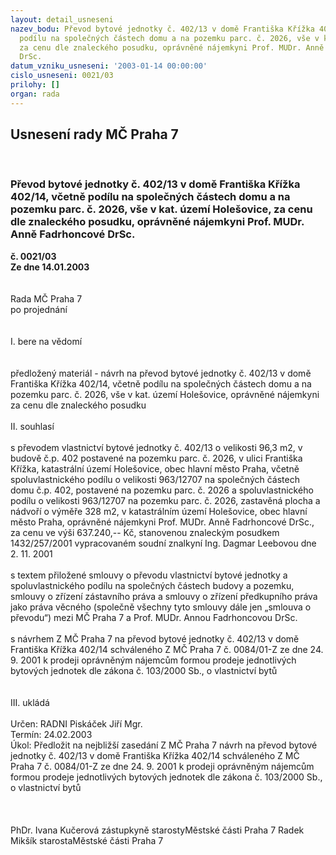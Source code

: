 ```yaml
---
layout: detail_usneseni
nazev_bodu: Převod bytové jednotky č. 402/13 v domě Františka Křížka 402/14, včetně
  podílu na společných částech domu a na pozemku parc. č. 2026, vše v kat. území Holešovice,
  za cenu dle znaleckého posudku, oprávněné nájemkyni Prof. MUDr. Anně Fadrhoncové
  DrSc.
datum_vzniku_usneseni: '2003-01-14 00:00:00'
cislo_usneseni: 0021/03
prilohy: []
organ: rada
---
```

<div id="ucUsn_pList" class="usn">
	<span><h2>Usnesení rady MČ Praha 7 </h2>
<br></span><div class="standBody">
<span><h3>Převod bytové jednotky č. 402/13 v domě Františka Křížka 402/14, včetně podílu na společných částech domu a na pozemku parc. č. 2026, vše v kat. území Holešovice, za cenu dle znaleckého posudku, oprávněné nájemkyni Prof. MUDr. Anně Fadrhoncové DrSc.</h3></span><div class="center">
		<strong>č. 0021/03</strong><br>
	</div>
<div class="center">
		<strong>Ze dne 14.01.2003</strong><br><br>
	</div>
<br>Rada MČ Praha 7<br>po projednání<br><br><br>I.	bere na vědomí<br><br> <br>předložený materiál - návrh na převod bytové jednotky č. 402/13 v domě Františka Křížka 402/14, včetně podílu na společných částech domu a na pozemku parc. č. 2026, vše v kat. území Holešovice, oprávněné nájemkyni za cenu dle znaleckého posudku<br><br>II.	souhlasí <br><br>s převodem vlastnictví bytové jednotky č. 402/13 o velikosti 96,3 m2, v budově č.p. 402 postavené na pozemku parc. č. 2026, v ulici Františka Křížka, katastrální území Holešovice, obec hlavní město Praha, včetně spoluvlastnického podílu o velikosti 963/12707 na společných částech domu č.p. 402, postavené na pozemku parc. č. 2026 a spoluvlastnického podílu o velikosti 963/12707 na pozemku parc. č. 2026, zastavěná plocha a nádvoří o výměře 328 m2, v katastrálním území Holešovice, obec hlavní město Praha, oprávněné nájemkyni Prof. MUDr. Anně Fadrhoncové DrSc., za cenu ve výši 637.240,-- Kč, stanovenou znaleckým posudkem 1432/257/2001 vypracovaném soudní znalkyní Ing. Dagmar Leebovou dne 2. 11. 2001<br><br>s textem přiložené smlouvy o převodu vlastnictví bytové jednotky a spoluvlastnického podílu na společných částech budovy a pozemku, smlouvy o zřízení zástavního práva a smlouvy o zřízení předkupního práva jako práva věcného (společně všechny tyto smlouvy dále jen „smlouva o převodu“) mezi MČ Praha 7 a Prof. MUDr. Annou Fadrhoncovou DrSc.<br><br>s návrhem Z MČ Praha 7 na převod bytové jednotky č. 402/13 v domě Františka Křížka 402/14 schváleného Z MČ Praha 7 č. 0084/01-Z ze dne 24. 9. 2001 k  prodeji oprávněným nájemcům formou prodeje jednotlivých bytových jednotek dle zákona č. 103/2000 Sb., o vlastnictví bytů <br><br><br>III.	ukládá <br><br>Určen:	RADNI Piskáček Jiří Mgr.<br>Termín: 24.02.2003<br>Úkol:	Předložit na nejbližší zasedání Z MČ Praha 7 návrh na převod bytové jednotky č. 402/13 v domě Františka Křížka 402/14 schváleného Z MČ Praha 7 č. 0084/01-Z ze dne 24. 9. 2001 k prodeji oprávněným nájemcům formou prodeje jednotlivých bytových jednotek dle zákona č. 103/2000 Sb., o vlastnictví bytů<br> <br> <br>	<br>PhDr. Ivana Kučerová zástupkyně starostyMěstské části Praha 7	 Radek Mikšík starostaMěstské části Praha 7<br>	<br><br>
</div>
</div>